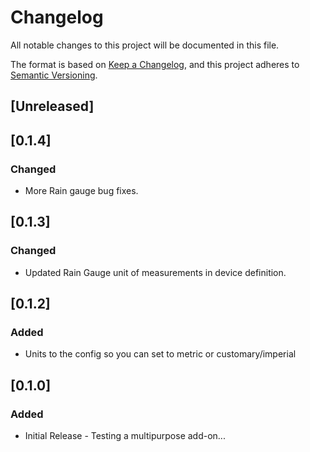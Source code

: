 # Changelog
All notable changes to this project will be documented in this file.

The format is based on [Keep a Changelog](https://keepachangelog.com/en/1.0.0/),
and this project adheres to [Semantic Versioning](https://semver.org/spec/v2.0.0.html).

## [Unreleased]

## [0.1.4]
### Changed
- More Rain gauge bug fixes.

## [0.1.3]
### Changed
- Updated Rain Gauge unit of measurements in device definition.

## [0.1.2]
### Added
- Units to the config so you can set to metric or customary/imperial  

## [0.1.0]
### Added
- Initial Release - Testing a multipurpose add-on... 
